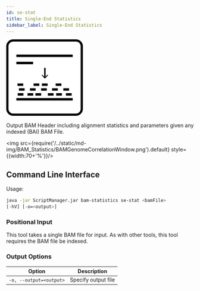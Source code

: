 ```yaml
---
id: se-stat
title: Single-End Statistics
sidebar_label: Single-End Statistics
---
```


![se-stat](/../static/icons/BAM_Statistics/SEStats_square.svg)

Output BAM Header including alignment statistics and parameters given any indexed (BAI) BAM File.

<img src={require('/../static/md-img/BAM_Statistics/BAMGenomeCorrelationWindow.png').default} style={{width:70+'%'}}/>

## Command Line Interface

Usage:
```bash
java -jar ScriptManager.jar bam-statistics se-stat <bamFile>
[-hV] [-o=<output>]
```

### Positional Input

This tool takes a single BAM file for input. As with other tools, this tool requires the BAM file be indexed.


### Output Options

| Option | Description |
| ------ | ----------- |
| `-o, --output=<output>` | Specify output file |
